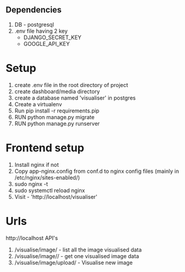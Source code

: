 ## Dependencies

1. DB - postgresql
2. .env file having 2 key</br>
     - DJANGO_SECRET_KEY</br>
     - GOOGLE_API_KEY</br>

# Setup

1. create .env file in the root directory of project
2. create dashboard/media directory
2. create a database named 'visualiser' in postgres
3. Create a virtualenv
4. Run pip install -r requirements.pip
5. RUN python manage.py migrate
6. RUN python manage.py runserver

# Frontend setup
1. Install nginx if not
2. Copy app-nginx.config from conf.d to nginx config files (mainly in /etc/nginx/sites-enabled/)
3. sudo nginx -t
4. sudo systemctl reload nginx
5. Visit - 'http://localhost/visualiser'


# Urls
http://localhost
API's
1. /visualise/image/ - list all the image visualised data
2. /visualise/image/<pk>/ - get one visualised image data
3. /visualise/image/upload/ - Visualise new image
